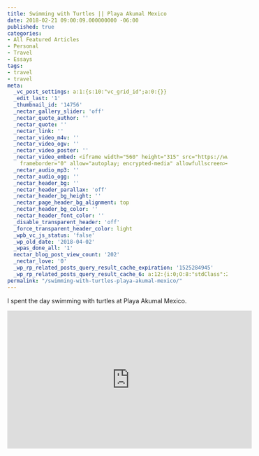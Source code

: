 ```yaml
---
title: Swimming with Turtles || Playa Akumal Mexico
date: 2018-02-21 09:00:09.000000000 -06:00
published: true
categories:
- All Featured Articles
- Personal
- Travel
- Essays
tags:
- travel
- travel
meta:
  _vc_post_settings: a:1:{s:10:"vc_grid_id";a:0:{}}
  _edit_last: '1'
  _thumbnail_id: '14756'
  _nectar_gallery_slider: 'off'
  _nectar_quote_author: ''
  _nectar_quote: ''
  _nectar_link: ''
  _nectar_video_m4v: ''
  _nectar_video_ogv: ''
  _nectar_video_poster: ''
  _nectar_video_embed: <iframe width="560" height="315" src="https://www.youtube.com/embed/CbkPwHWd4po"
    frameborder="0" allow="autoplay; encrypted-media" allowfullscreen></iframe>
  _nectar_audio_mp3: ''
  _nectar_audio_ogg: ''
  _nectar_header_bg: ''
  _nectar_header_parallax: 'off'
  _nectar_header_bg_height: ''
  _nectar_page_header_bg_alignment: top
  _nectar_header_bg_color: ''
  _nectar_header_font_color: ''
  _disable_transparent_header: 'off'
  _force_transparent_header_color: light
  _wpb_vc_js_status: 'false'
  _wp_old_date: '2018-04-02'
  _wpas_done_all: '1'
  nectar_blog_post_view_count: '202'
  _nectar_love: '0'
  _wp_rp_related_posts_query_result_cache_expiration: '1525284945'
  _wp_rp_related_posts_query_result_cache_6: a:12:{i:0;O:8:"stdClass":2:{s:7:"post_id";s:5:"14759";s:5:"score";s:18:"141.53457618415064";}i:1;O:8:"stdClass":2:{s:7:"post_id";s:4:"9315";s:5:"score";s:18:"124.15561292457159";}i:2;O:8:"stdClass":2:{s:7:"post_id";s:4:"1766";s:5:"score";s:17:"41.88365892221176";}i:3;O:8:"stdClass":2:{s:7:"post_id";s:4:"4437";s:5:"score";s:16:"32.8757235612539";}i:4;O:8:"stdClass":2:{s:7:"post_id";s:4:"4419";s:5:"score";s:16:"32.8757235612539";}i:5;O:8:"stdClass":2:{s:7:"post_id";s:4:"4418";s:5:"score";s:16:"32.8757235612539";}i:6;O:8:"stdClass":2:{s:7:"post_id";s:4:"4417";s:5:"score";s:16:"32.8757235612539";}i:7;O:8:"stdClass":2:{s:7:"post_id";s:4:"4416";s:5:"score";s:16:"32.8757235612539";}i:8;O:8:"stdClass":2:{s:7:"post_id";s:4:"4415";s:5:"score";s:16:"32.8757235612539";}i:9;O:8:"stdClass":2:{s:7:"post_id";s:4:"4414";s:5:"score";s:16:"32.8757235612539";}i:10;O:8:"stdClass":2:{s:7:"post_id";s:4:"4413";s:5:"score";s:16:"32.8757235612539";}i:11;O:8:"stdClass":2:{s:7:"post_id";s:4:"4412";s:5:"score";s:16:"32.8757235612539";}}
permalink: "/swimming-with-turtles-playa-akumal-mexico/"
---
```

<p>I spent the day swimming with turtles at Playa Akumal Mexico.</p>
<p><iframe width="560" height="315" src="https://www.youtube.com/embed/CbkPwHWd4po" frameborder="0" allow="autoplay; encrypted-media" allowfullscreen></iframe></p>
